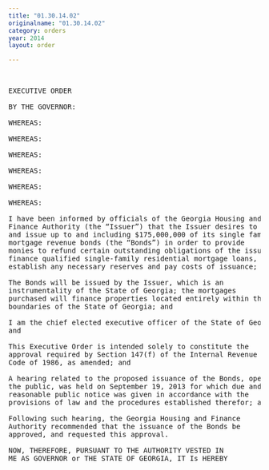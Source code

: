 ```yaml
---
title: "01.30.14.02"
originalname: "01.30.14.02"
category: orders
year: 2014
layout: order

---
```

<pre>
 

EXECUTIVE ORDER

BY THE GOVERNOR:

WHEREAS:

WHEREAS:

WHEREAS:

WHEREAS:

WHEREAS:

WHEREAS:

I have been informed by officials of the Georgia Housing and
Finance Authority (the “Issuer”) that the Issuer desires to sell
and issue up to and including $175,000,000 of its single family
mortgage revenue bonds (the “Bonds”) in order to provide
monies to refund certain outstanding obligations of the issuer,
finance qualified single-family residential mortgage loans,
establish any necessary reserves and pay costs of issuance; and

The Bonds will be issued by the Issuer, which is an
instrumentality of the State of Georgia; the mortgages
purchased will finance properties located entirely within the
boundaries of the State of Georgia; and

I am the chief elected executive officer of the State of Georgia;
and

This Executive Order is intended solely to constitute the
approval required by Section 147(f) of the Internal Revenue
Code of 1986, as amended; and

A hearing related to the proposed issuance of the Bonds, open to
the public, was held on September 19, 2013 for which due and
reasonable public notice was given in accordance with the
provisions of law and the procedures established therefor; and

Following such hearing, the Georgia Housing and Finance
Authority recommended that the issuance of the Bonds be
approved, and requested this approval.

NOW, THEREFORE, PURSUANT TO THE AUTHORITY VESTED IN
ME AS GOVERNOR or THE STATE OF GEORGIA, IT Is HEREBY

</pre>
